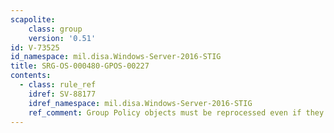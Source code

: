 ```yaml
---
scapolite:
    class: group
    version: '0.51'
id: V-73525
id_namespace: mil.disa.Windows-Server-2016-STIG
title: SRG-OS-000480-GPOS-00227
contents:
  - class: rule_ref
    idref: SV-88177
    idref_namespace: mil.disa.Windows-Server-2016-STIG
    ref_comment: Group Policy objects must be reprocessed even if they have  ...
---
```


